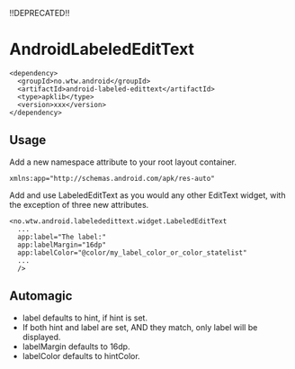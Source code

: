 !!DEPRECATED!!

AndroidLabeledEditText
======================

```
<dependency>
  <groupId>no.wtw.android</groupId>
  <artifactId>android-labeled-edittext</artifactId>
  <type>apklib</type>
  <version>xxx</version>
</dependency>
```

## Usage

Add a new namespace attribute to your root layout container.

```
xmlns:app="http://schemas.android.com/apk/res-auto"
```

Add and use LabeledEditText as you would any other EditText widget, with the exception of three new attributes.

```
<no.wtw.android.labelededittext.widget.LabeledEditText
  ...
  app:label="The label:"
  app:labelMargin="16dp"
  app:labelColor="@color/my_label_color_or_color_statelist"
  ... 
  />
```

## Automagic

- label defaults to hint, if hint is set. 
- If both hint and label are set, AND they match, only label will be displayed. 
- labelMargin defaults to 16dp.
- labelColor defaults to hintColor. 

